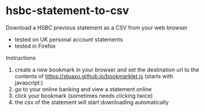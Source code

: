 # hsbc-statement-to-csv

Download a HSBC previous statement as a CSV from your web browser

* tested on UK personal account statements
* tested in Firefox

Instructions
1) create a new bookmark in your browser and set the destination url to the contents of https://stuaxo.github.io/bookmarklet.js (starts with javascript:)
2) go to your online banking and view a statement online
3) click your bookmark (sometimes needs clicking twice)
4) the csv of the statement will start downloading automatically
